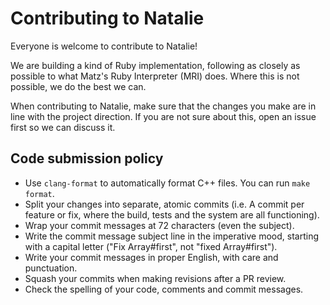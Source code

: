 # Contributing to Natalie

Everyone is welcome to contribute to Natalie!

We are building a kind of Ruby implementation, following as closely as possible to what Matz's
Ruby Interpreter (MRI) does. Where this is not possible, we do the best we can.

When contributing to Natalie, make sure that the changes you make are in line with the project
direction. If you are not sure about this, open an issue first so we can discuss it.

## Code submission policy

* Use `clang-format` to automatically format C++ files. You can run `make format`.
* Split your changes into separate, atomic commits (i.e. A commit per feature or fix, where the
  build, tests and the system are all functioning).
* Wrap your commit messages at 72 characters (even the subject).
* Write the commit message subject line in the imperative mood, starting with a capital letter
  ("Fix Array#first", not "fixed Array#first").
* Write your commit messages in proper English, with care and punctuation.
* Squash your commits when making revisions after a PR review.
* Check the spelling of your code, comments and commit messages.
